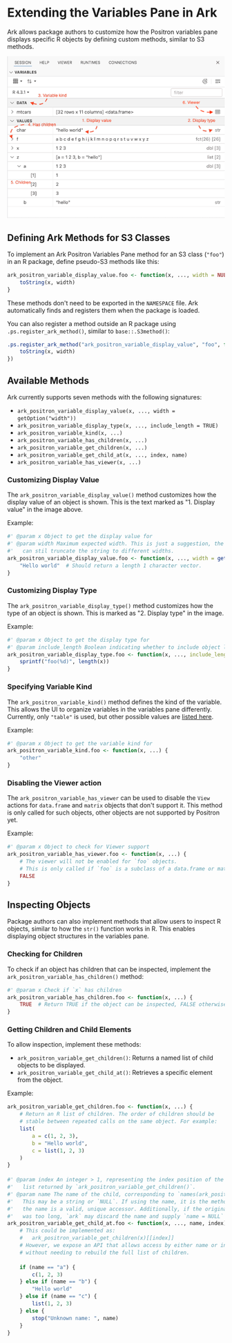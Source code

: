 # Extending the Variables Pane in Ark

Ark allows package authors to customize how the Positron variables pane displays specific R objects by defining custom methods, similar to S3 methods.

![Variables pane annotated](variables-pane.png)

## Defining Ark Methods for S3 Classes

To implement an Ark Positron Variables Pane method for an S3 class (`"foo"`) in an R package, define pseudo-S3 methods like this:

```r
ark_positron_variable_display_value.foo <- function(x, ..., width = NULL) {
    toString(x, width)
}
```

These methods don't need to be exported in the `NAMESPACE` file. Ark automatically finds and registers them when the package is loaded.

You can also register a method outside an R package using `.ps.register_ark_method()`, similar to `base::.S3method()`:

```r
.ps.register_ark_method("ark_positron_variable_display_value", "foo", function(x, width) {
    toString(x, width)
})
```

## Available Methods

Ark currently supports seven methods with the following signatures:

- `ark_positron_variable_display_value(x, ..., width = getOption("width"))`
- `ark_positron_variable_display_type(x, ..., include_length = TRUE)`
- `ark_positron_variable_kind(x, ...)`
- `ark_positron_variable_has_children(x, ...)`
- `ark_positron_variable_get_children(x, ...)`
- `ark_positron_variable_get_child_at(x, ..., index, name)`
- `ark_positron_variable_has_viewer(x, ...)`

### Customizing Display Value

The `ark_positron_variable_display_value()` method customizes how the display value of an object is shown. This is the text marked as "1. Display value" in the image above.

Example:

```r
#' @param x Object to get the display value for
#' @param width Maximum expected width. This is just a suggestion, the UI
#'   can stil truncate the string to different widths.
ark_positron_variable_display_value.foo <- function(x, ..., width = getOption("width")) {
    "Hello world"  # Should return a length 1 character vector.
}
```

### Customizing Display Type

The `ark_positron_variable_display_type()` method customizes how the type of an object is shown. This is marked as "2. Display type" in the image.

Example:

```r
#' @param x Object to get the display type for
#' @param include_length Boolean indicating whether to include object length.
ark_positron_variable_display_type.foo <- function(x, ..., include_length = TRUE) {
    sprintf("foo(%d)", length(x))
}
```

### Specifying Variable Kind

The `ark_positron_variable_kind()` method defines the kind of the variable. This allows the UI to organize variables in the variables pane differently. Currently, only `"table"` is used, but other possible values are [listed here](https://github.com/posit-dev/ark/blob/50f335183c5a13eda561a48d2ce21441caa79937/crates/amalthea/src/comm/variables_comm.rs#L107-L160).

Example:

```r
#' @param x Object to get the variable kind for
ark_positron_variable_kind.foo <- function(x, ...) {
    "other"
}
```

### Disabling the Viewer action

The `ark_positron_variable_has_viewer` can be used to disable the `View` actions for `data.frame` and `matrix`
objects that don't support it. This method is only called for such objects, other objects are not supported
by Positron yet.

Example:

```r
#' @param x Object to check for Viewer support
ark_positron_variable_has_viewer.foo <- function(x, ...) {
    # The viewer will not be enabled for `foo` objects.
    # This is only called if `foo` is a subclass of a data.frame or matrix.
    FALSE
}
```

## Inspecting Objects

Package authors can also implement methods that allow users to inspect R objects, similar to how the `str()` function works in R. This enables displaying object structures in the variables pane.

### Checking for Children

To check if an object has children that can be inspected, implement the `ark_positron_variable_has_children()` method:

```r
#' @param x Check if `x` has children
ark_positron_variable_has_children.foo <- function(x, ...) {
    TRUE  # Return TRUE if the object can be inspected, FALSE otherwise.
}
```

### Getting Children and Child Elements

To allow inspection, implement these methods:

- `ark_positron_variable_get_children()`: Returns a named list of child objects to be displayed.
- `ark_positron_variable_get_child_at()`: Retrieves a specific element from the object.

Example:

```r
ark_positron_variable_get_children.foo <- function(x, ...) {
    # Return an R list of children. The order of children should be
    # stable between repeated calls on the same object. For example:
    list(
        a = c(1, 2, 3),
        b = "Hello world",
        c = list(1, 2, 3)
    )
}

#' @param index An integer > 1, representing the index position of the child in the
#'   list returned by `ark_positron_variable_get_children()`.
#' @param name The name of the child, corresponding to `names(ark_positron_variable_get_children(x))[index]`.
#'   This may be a string or `NULL`. If using the name, it is the method author's responsibility to ensure
#'   the name is a valid, unique accessor. Additionally, if the original name from `ark_positron_variable_get_children()`
#'   was too long, `ark` may discard the name and supply `name = NULL` instead.
ark_positron_variable_get_child_at.foo <- function(x, ..., name, index) {
    # This could be implemented as:
    #   ark_positron_variable_get_children(x)[[index]]
    # However, we expose an API that allows access by either name or index
    # without needing to rebuild the full list of children.

    if (name == "a") {
        c(1, 2, 3)
    } else if (name == "b") {
        "Hello world"
    } else if (name == "c") {
        list(1, 2, 3)
    } else {
        stop("Unknown name: ", name)
    }
}
```
